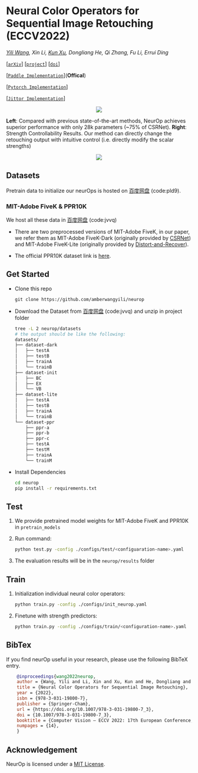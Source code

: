 
# Neural Color Operators for Sequential Image Retouching (ECCV2022) 

*[Yili Wang](https://yili.host), Xin Li, [Kun Xu](https://cg.cs.tsinghua.edu.cn/people/~kun/), Dongliang He, Qi Zhang, Fu Li, Errui Ding*


[[`arXiv`](https://arxiv.org/abs/2207.08080)] [[`project`](https://amberwangyili.github.io/neurop)] [[`doi`](https://www.ecva.net/papers/eccv_2022/papers_ECCV/html/4401_ECCV_2022_paper.php)]

[[`Paddle Implementation`](codes_paddle)](**Offical**)

[[`Pytorch Implementation`](codes_pytorch)] 

[[`Jittor Implementation`](codes_jittor)]

<p align="center"> 
  <img src="figures/advantage.png">
</p><b>Left</b>: Compared with previous state-of-the-art methods, NeurOp achieves superior performance with only 28k parameters (~75% of CSRNet). <b>Right</b>: Strength Controllability Results. Our method can directly change the retouching output with intuitive control (i.e. directly modify the scalar strengths)



<p align="center"> 
	<img src="figures/result.png">
</p>


## Datasets

Pretrain data to initialize our neurOps is hosted on [百度网盘](https://pan.baidu.com/s/1r9zyYzD2-GuNGgu2dSKAYg) (code:pld9). 

### MIT-Adobe FiveK & PPR10K

 
We host all these data in [百度网盘](https://pan.baidu.com/s/1GD1VzZhSoRG6qOQ55u2buQ) (code:jvvq)

* There are two preprocessed versions of MIT-Adobe FiveK, in our paper, we refer them as MIT-Adobe FiveK-Dark (originally provided by [CSRNet](https://github.com/hejingwenhejingwen/CSRNet)) and MIT-Adobe FiveK-Lite (originally provided by [Distort-and-Recover](https://github.com/Jongchan/DISTORT-AND-RECOVER-CVPR18)). 

* The official PPR10K dataset link is [here](https://github.com/csjliang/PPR10K).


## Get Started

- Clone this repo

  ```
  git clone https://github.com/amberwangyili/neurop
  ```
  
- Download the Dataset from [百度网盘](https://pan.baidu.com/s/1GD1VzZhSoRG6qOQ55u2buQ) (code:jvvq) and unzip in project folder

  ```bash
  tree -L 2 neurop/datasets
  # the output should be like the following:
  datasets/
  ├── dataset-dark
  │   ├── testA
  │   ├── testB
  │   ├── trainA
  │   └── trainB
  ├── dataset-init
  │   ├── BC
  │   ├── EX
  │   └── VB
  ├── dataset-lite
  │   ├── testA
  │   ├── testB
  │   ├── trainA
  │   └── trainB
  └── dataset-ppr
      ├── ppr-a
      ├── ppr-b
      ├── ppr-c
      ├── testA
      ├── testM
      ├── trainA
      └── trainM
  ```

- Install Dependencies

  ```bash 
  cd neurop
  pip install -r requirements.txt 
  ```

## Test

1. We provide pretrained model weights for MIT-Adobe FiveK and PPR10K in `pretrain_models`

2. Run command:

   ```bash
   python test.py -config ./configs/test/<configuaration-name>.yaml 
   ```

3. The evaluation results will be in the `neurop/results` folder

## Train

1. Initialization individual neural color operators:
   
   ```bash
   python train.py -config ./configs/init_neurop.yaml 
   ```

2. Finetune with strength predictors:

   ```bash
   python train.py -config ./configs/train/<configuration-name>.yaml 
   ```



## BibTex

If you find neurOp useful in your research, please use the following BibTeX entry.

```BibTeX
    @inproceedings{wang2022neurop,
    author = {Wang, Yili and Li, Xin and Xu, Kun and He, Dongliang and Zhang, Qi and Li, Fu and Ding, Errui},
    title = {Neural Color Operators for Sequential Image Retouching},
    year = {2022},
    isbn = {978-3-031-19800-7},
    publisher = {Springer-Cham},
    url = {https://doi.org/10.1007/978-3-031-19800-7_3},
    doi = {10.1007/978-3-031-19800-7_3},
    booktitle = {Computer Vision – ECCV 2022: 17th European Conference, Tel Aviv, Israel, October 23–27, 2022, Proceedings, Part XIX},
    numpages = {14},
    }
```

## Acknowledgement

NeurOp is licensed under a [MIT License](LICENSE).
